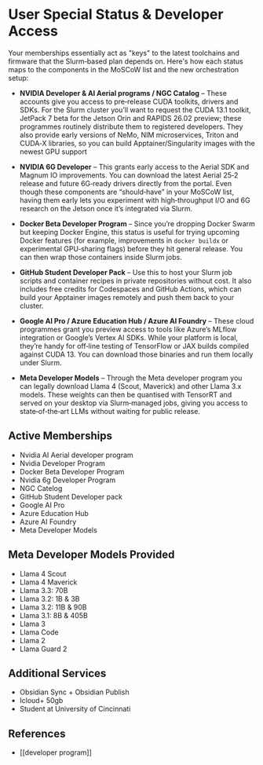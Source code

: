 # User Special Status & Developer Access

Your memberships essentially act as "keys" to the latest toolchains and firmware that the Slurm‑based plan depends on. Here's how each status maps to the components in the MoSCoW list and the new orchestration setup:

- **NVIDIA Developer & AI Aerial programs / NGC Catalog** – These accounts give you access to pre‑release CUDA toolkits, drivers and SDKs. For the Slurm cluster you’ll want to request the CUDA 13.1 toolkit, JetPack 7 beta for the Jetson Orin and RAPIDS 26.02 preview; these programmes routinely distribute them to registered developers. They also provide early versions of NeMo, NIM microservices, Triton and CUDA‑X libraries, so you can build Apptainer/Singularity images with the newest GPU support

- **NVIDIA 6G Developer** – This grants early access to the Aerial SDK and Magnum IO improvements. You can download the latest Aerial 25‑2 release and future 6G‑ready drivers directly from the portal. Even though these components are “should‑have” in your MoSCoW list, having them early lets you experiment with high‑throughput I/O and 6G research on the Jetson once it’s integrated via Slurm.

- **Docker Beta Developer Program** – Since you’re dropping Docker Swarm but keeping Docker Engine, this status is useful for trying upcoming Docker features (for example, improvements in `docker buildx` or experimental GPU‑sharing flags) before they hit general release. You can then wrap those containers inside Slurm jobs.

- **GitHub Student Developer Pack** – Use this to host your Slurm job scripts and container recipes in private repositories without cost. It also includes free credits for Codespaces and GitHub Actions, which can build your Apptainer images remotely and push them back to your cluster.

- **Google AI Pro / Azure Education Hub / Azure AI Foundry** – These cloud programmes grant you preview access to tools like Azure’s MLflow integration or Google’s Vertex AI SDKs. While your platform is local, they’re handy for off‑line testing of TensorFlow or JAX builds compiled against CUDA 13. You can download those binaries and run them locally under Slurm.

- **Meta Developer Models** – Through the Meta developer program you can legally download Llama 4 (Scout, Maverick) and other Llama 3.x models. These weights can then be quantised with TensorRT and served on your desktop via Slurm‑managed jobs, giving you access to state‑of‑the‑art LLMs without waiting for public release.

## Active Memberships

- Nvidia AI Aerial developer program
- Nvidia Developer Program
- Docker Beta Developer Program
- Nvidia 6g Developer Program
- NGC Catelog
- GitHub Student Developer pack
- Google AI Pro
- Azure Education Hub
- Azure AI Foundry
- Meta Developer Models

## Meta Developer Models Provided

- Llama 4 Scout
- Llama 4 Maverick
- Llama 3.3: 70B
- Llama 3.2: 1B & 3B
- Llama 3.2: 11B & 90B
- Llama 3.1: 8B & 405B
- Llama 3
- Llama Code
- Llama 2
- Llama Guard 2

## Additional Services

- Obsidian Sync + Obsidian Publish
- Icloud+ 50gb
- Student at University of Cincinnati

## References

- [[developer program]]
